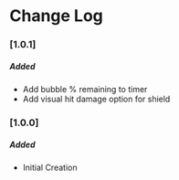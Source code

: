 # Change Log

### [1.0.1]
##### Added
* Add bubble % remaining to timer
* Add visual hit damage option for shield

### [1.0.0]
##### Added
* Initial Creation

